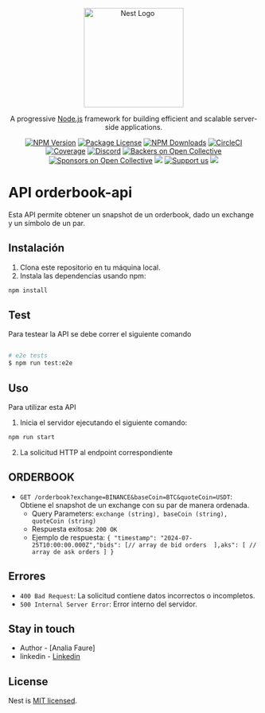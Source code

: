 <p align="center">
  <a href="http://nestjs.com/" target="blank"><img src="https://nestjs.com/img/logo-small.svg" width="200" alt="Nest Logo" /></a>
</p>

[circleci-image]: https://img.shields.io/circleci/build/github/nestjs/nest/master?token=abc123def456
[circleci-url]: https://circleci.com/gh/nestjs/nest

  <p align="center">A progressive <a href="http://nodejs.org" target="_blank">Node.js</a> framework for building efficient and scalable server-side applications.</p>
    <p align="center">
<a href="https://www.npmjs.com/~nestjscore" target="_blank"><img src="https://img.shields.io/npm/v/@nestjs/core.svg" alt="NPM Version" /></a>
<a href="https://www.npmjs.com/~nestjscore" target="_blank"><img src="https://img.shields.io/npm/l/@nestjs/core.svg" alt="Package License" /></a>
<a href="https://www.npmjs.com/~nestjscore" target="_blank"><img src="https://img.shields.io/npm/dm/@nestjs/common.svg" alt="NPM Downloads" /></a>
<a href="https://circleci.com/gh/nestjs/nest" target="_blank"><img src="https://img.shields.io/circleci/build/github/nestjs/nest/master" alt="CircleCI" /></a>
<a href="https://coveralls.io/github/nestjs/nest?branch=master" target="_blank"><img src="https://coveralls.io/repos/github/nestjs/nest/badge.svg?branch=master#9" alt="Coverage" /></a>
<a href="https://discord.gg/G7Qnnhy" target="_blank"><img src="https://img.shields.io/badge/discord-online-brightgreen.svg" alt="Discord"/></a>
<a href="https://opencollective.com/nest#backer" target="_blank"><img src="https://opencollective.com/nest/backers/badge.svg" alt="Backers on Open Collective" /></a>
<a href="https://opencollective.com/nest#sponsor" target="_blank"><img src="https://opencollective.com/nest/sponsors/badge.svg" alt="Sponsors on Open Collective" /></a>
  <a href="https://paypal.me/kamilmysliwiec" target="_blank"><img src="https://img.shields.io/badge/Donate-PayPal-ff3f59.svg"/></a>
    <a href="https://opencollective.com/nest#sponsor"  target="_blank"><img src="https://img.shields.io/badge/Support%20us-Open%20Collective-41B883.svg" alt="Support us"></a>
  <a href="https://twitter.com/nestframework" target="_blank"><img src="https://img.shields.io/twitter/follow/nestframework.svg?style=social&label=Follow"></a>
</p>

 # API orderbook-api

Esta API permite obtener un snapshot de un orderbook, dado un exchange y un símbolo de un par.

## Instalación

1. Clona este repositorio en tu máquina local.
2. Instala las dependencias usando npm:

```bash
npm install
```
## Test 

Para testear la API se debe correr el siguiente comando 

```bash

# e2e tests
$ npm run test:e2e

```
## Uso

Para utilizar esta API

1. Inicia el servidor ejecutando el siguiente comando:

```bash
npm run start
```

2. La solicitud HTTP al endpoint correspondiente

## ORDERBOOK

- `GET /orderbook?exchange=BINANCE&baseCoin=BTC&quoteCoin=USDT`: Obtiene el snapshot de un exchange con su par de manera ordenada.
  - Query Parameters: `exchange (string), baseCoin (string), quoteCoin (string)`
  - Respuesta exitosa: `200 OK`
  - Ejemplo de respuesta: `{ "timestamp": "2024-07-25T10:00:00.000Z","bids": [// array de bid orders  ],aks": [
    // array de ask orders
  ] }`

## Errores

- `400 Bad Request`: La solicitud contiene datos incorrectos o incompletos.
- `500 Internal Server Error`: Error interno del servidor.


## Stay in touch

- Author - [Analia Faure]
- linkedin - [Linkedin](https://www.linkedin.com/in/analia-faure-52ab3311a/)

## License

Nest is [MIT licensed](LICENSE).
